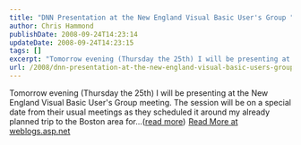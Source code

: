 ```yaml
---
title: "DNN Presentation at the New England Visual Basic User's Group "
author: Chris Hammond
publishDate: 2008-09-24T14:23:14
updateDate: 2008-09-24T14:23:15
tags: []
excerpt: "Tomorrow evening (Thursday the 25th) I will be presenting at the New England Visual Basic User's Group meeting. The session will be on a special date from their usual meetings as they scheduled it around my already planned trip to the Boston area for...(read more)"
url: /2008/dnn-presentation-at-the-new-england-visual-basic-users-group-  # Use the generated URL with year
---
```

Tomorrow evening (Thursday the 25th) I will be presenting at the New England Visual Basic User's Group meeting. The session will be on a special date from their usual meetings as they scheduled it around my already planned trip to the Boston area for...(<a href="https://weblogs.asp.net/christoc/archive/2008/09/24/dnn-presentation-at-the-new-england-visual-basic-user-s-group.aspx">read more</a>)<img src="https://weblogs.asp.net/aggbug.aspx?PostID=6640442" width="1" height="1"> <a href="https://weblogs.asp.net/christoc/archive/2008/09/24/dnn-presentation-at-the-new-england-visual-basic-user-s-group.aspx">Read More at weblogs.asp.net</a>
